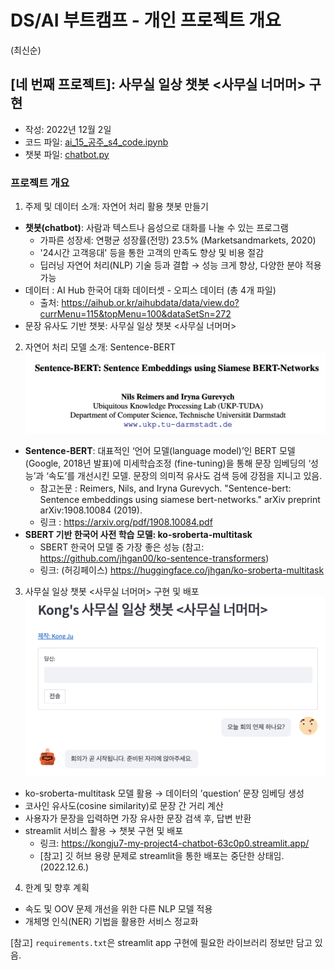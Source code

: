
# DS/AI 부트캠프 - 개인 프로젝트 개요 
(최신순)


## [네 번째 프로젝트]: 사무실 일상 챗봇 <사무실 너머머> 구현  
- 작성: 2022년 12월 2일   
- 코드 파일: [ai_15_공주_s4_code.ipynb](https://github.com/kongju7/my_project4/blob/master/ai_15_%EA%B3%B5%EC%A3%BC_s4_code.ipynb)
- 챗봇 파일: [chatbot.py](https://github.com/kongju7/my_project4/blob/master/chatbot.py)


### 프로젝트 개요

1. 주제 및 데이터 소개: 자연어 처리 활용 챗봇 만들기 
  - **챗봇(chatbot)**: 사람과 텍스트나 음성으로 대화를 나눌 수 있는 프로그램 
     - 가파른 성장세: 연평균 성장률(전망) 23.5% (Marketsandmarkets, 2020)
     - '24시간 고객응대' 등을 통한 고객의 만족도 향상 및 비용 절감 
     - 딥러닝 자연어 처리(NLP) 기술 등과 결합 → 성능 크게 향상, 다양한 분야 적용 가능 
  - 데이터 : AI Hub 한국어 대화 데이터셋 - 오피스 데이터 (총 4개 파일)
     - 출처: https://aihub.or.kr/aihubdata/data/view.do?currMenu=115&topMenu=100&dataSetSn=272
  - 문장 유사도 기반 챗봇: 사무실 일상 챗봇 <사무실 너머머>

2. 자연어 처리 모델 소개: Sentence-BERT 
![SBERT 논문](./img/SBERT_paper.png "SBERT 논문")
  - **Sentence-BERT**: 대표적인 ‘언어 모델(language model)’인 BERT 모델(Google, 2018년 발표)에 미세학습조정 (fine-tuning)을 통해 문장 임베딩의 ‘성능’과 ‘속도’를 개선시킨 모델. 문장의 의미적 유사도 검색 등에 강점을 지니고 있음. 
    - 참고논문 : Reimers, Nils, and Iryna Gurevych. "Sentence-bert: Sentence embeddings using siamese bert-networks." arXiv preprint arXiv:1908.10084 (2019).
    - 링크 : https://arxiv.org/pdf/1908.10084.pdf 
  - **SBERT 기반 한국어 사전 학습 모델: ko-sroberta-multitask**
    - SBERT 한국어 모델 중 가장 좋은 성능 (참고: https://github.com/jhgan00/ko-sentence-transformers)
    - 링크: (허깅페이스) https://huggingface.co/jhgan/ko-sroberta-multitask

3. 사무실 일상 챗봇 <사무실 너머머> 구현 및 배포 
![챗봇](./img/chatbot.png "챗봇")  
  - ko-sroberta-multitask 모델 활용 → 데이터의 ’question’ 문장 임베딩 생성
  - 코사인 유사도(cosine similarity)로 문장 간 거리 계산 
  - 사용자가 문장을 입력하면 가장 유사한 문장 검색 후, 답변 반환
  - streamlit 서비스 활용 → 챗봇 구현 및 배포
    - 링크: https://kongju7-my-project4-chatbot-63c0p0.streamlit.app/ 
    - [참고] 깃 허브 용량 문제로 streamlit을 통한 배포는 중단한 상태임. (2022.12.6.)  

4. 한계 및 향후 계획 
  - 속도 및 OOV 문제 개선을 위한 다른 NLP 모델 적용
  - 개체명 인식(NER) 기법을 활용한 서비스 정교화 

[참고] `requirements.txt`은 streamlit app 구현에 필요한 라이브러리 정보만 담고 있음. 
